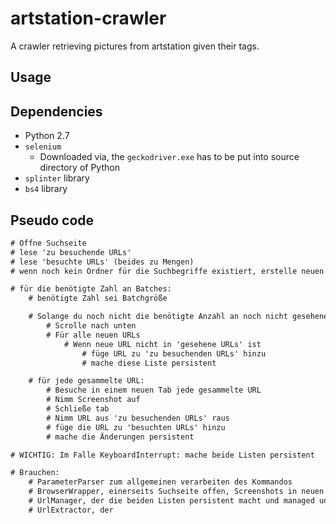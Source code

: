 # artstation-crawler
A crawler retrieving pictures from artstation given their tags.

## Usage

## Dependencies
* Python 2.7
* `selenium`
    * Downloaded via, the `geckodriver.exe` has to be put into source directory of Python
* `splinter` library
* `bs4` library

## Pseudo code
```txt
# Öffne Suchseite
# lese 'zu besuchende URLs'
# lese 'besuchte URLs' (beides zu Mengen)
# wenn noch kein Ordner für die Suchbegriffe existiert, erstelle neuen Ordner

# für die benötigte Zahl an Batches:
    # benötigte Zahl sei Batchgröße

    # Solange du noch nicht die benötigte Anzahl an noch nicht gesehenenen URLs hast:
        # Scrolle nach unten
        # Für alle neuen URLs
            # Wenn neue URL nicht in 'gesehene URLs' ist
                # füge URL zu 'zu besuchenden URLs' hinzu
                # mache diese Liste persistent

    # für jede gesammelte URL:
        # Besuche in einem neuen Tab jede gesammelte URL
        # Nimm Screenshot auf
        # Schließe tab
        # Nimm URL aus 'zu besuchenden URLs' raus
        # füge die URL zu 'besuchten URLs' hinzu
        # mache die Änderungen persistent

# WICHTIG: Im Falle KeyboardInterrupt: mache beide Listen persistent

# Brauchen: 
    # ParameterParser zum allgemeinen verarbeiten des Kommandos
    # BrowserWrapper, einerseits Suchseite offen, Screenshots in neuen Tabs, scrollen kann
    # UrlManager, der die beiden Listen persistent macht und managed und weitergibt
    # UrlExtractor, der 
```